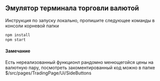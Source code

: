 ## Эмулятор терминала торговли валютой

Инструкция по запуску локально, пропишите следующее команды в консоли корневой папки
```sh
npm install
npm start
```

#### Замечание
Есть нереализованный функционл рандомно менющегойся цены на валютную пару,
посмотреть закоментированный код можно в папке $/src/pages/TradingPage/Ui/SideButtons
